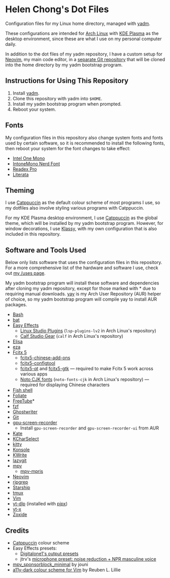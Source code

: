 # Helen Chong's Dot Files

Configuration files for my Linux home directory, managed with [yadm](https://yadm.io/).

These configurations are intended for [Arch Linux](https://archlinux.org/) with [KDE Plasma](https://kde.org/plasma-desktop/) as the desktop environment, since these are what I use on my personal computer daily.

In addition to the dot files of my yadm repository, I have a custom setup for [Neovim](https://neovim.io/), my main code editor, in a [separate Git repository](https://git.helenchong.dev/helenchong/LazyVim) that will be cloned into the home directory by my yadm bootstrap program.

## Instructions for Using This Repository

1. Install [yadm](https://yadm.io/).
2. Clone this repository with yadm into `$HOME`.
3. Install my yadm bootstrap program when prompted.
4. Reboot your system.

## Fonts

My configuration files in this repository also change system fonts and fonts used by certain software, so it is recommended to install the following fonts, then reboot your system for the font changes to take effect:

- [Intel One Mono](https://www.intel.com/content/www/us/en/company-overview/one-monospace-font.html)
- [IntoneMono Nerd Font](https://www.nerdfonts.com/font-downloads)
- [Readex Pro](https://fonts.google.com/specimen/Readex+Pro)
- [Literata](https://fonts.google.com/specimen/Literata)

## Theming

I use [Catppuccin](https://catppuccin.com/) as the default colour scheme of most programs I use, so my dotfiles also involve styling various programs with Catppuccin.

For my KDE Plasma desktop environment, I use [Catppuccin](https://github.com/catppuccin/kde) as the global theme, which will be installed by my yadm bootstrap program. However, for window decorations, I use [Klassy](https://github.com/paulmcauley/klassy), with my own configuration that is also included in this repository.

## Software and Tools Used

Below only lists software that uses the configuration files in this repository. For a more comprehensive list of the hardware and software I use, check out [my /uses page](https://helenchong.dev/uses/).

My yadm bootstrap program will install these software and dependencies after cloning my yadm repository, except for those marked with * due to requiring manual downloads. [yay](https://github.com/Jguer/yay) is my Arch User Repository (AUR) helper of choice, so my yadm bootstrap program will compile yay to install AUR packages.

- [Bash](https://www.gnu.org/software/bash/)
- [bat](https://github.com/sharkdp/bat)
- [Easy Effects](https://github.com/wwmm/easyeffects)
    - [Linux Studio Plugins](https://lsp-plug.in/) (`lsp-plugins-lv2` in Arch Linux's repository)
    - [Calf Studio Gear](http://calf-studio-gear.org/) (`calf` in Arch Linux's repository)
- [Elisa](https://apps.kde.org/elisa/)
- [eza](https://github.com/eza-community/eza)
- [Fcitx 5](https://fcitx-im.org/)
    - [fcitx5-chinese-add-ons](https://github.com/fcitx/fcitx5-chinese-addons)
    - [fcitx5-configtool](https://github.com/fcitx/fcitx5-configtool)
    - [fcitx5-qt](https://github.com/fcitx/fcitx5-qt) and [fcitx5-gtk](https://github.com/fcitx/fcitx5-gtk) — required to make Fcitx 5 work across various apps
    - [Noto CJK fonts](https://github.com/notofonts/noto-cjk) (`noto-fonts-cjk` in Arch Linux's repository) — required for displaying Chinese characters
- [Fish shell](https://fishshell.com/)
- [Foliate](https://johnfactotum.github.io/foliate/)
- [FreeTube](https://freetubeapp.io/)*
- [fzf](https://github.com/junegunn/fzf)
- [Ghostwriter](https://ghostwriter.kde.org/)
- [Git](https://git-scm.com/)
- [gpu-screen-recorder](https://git.dec05eba.com/gpu-screen-recorder/about/)
    - Install `gpu-screen-recorder` and `gpu-screen-recorder-ui` from AUR
- [Kate](https://kate-editor.org/)
- [KCharSelect](https://apps.kde.org/kcharselect/)
- [kitty](https://sw.kovidgoyal.net/kitty/)
- [Konsole](https://konsole.kde.org/)
- [KWrite](https://apps.kde.org/kwrite/)
- [lazygit](https://github.com/jesseduffield/lazygit)
- [mpv](https://mpv.io/)
    - [mpv-mpris](https://github.com/hoyon/mpv-mpris)
- [Neovim](https://neovim.io/)
- [ripgrep](https://github.com/BurntSushi/ripgrep)
- [Starship](https://starship.rs/)
- [tmux](https://github.com/tmux/tmux/wiki)
- [Vim](https://www.vim.org/)
- [yt-dlp](https://github.com/yt-dlp/yt-dlp) (installed with [pipx](https://github.com/pypa/pipx))
- [yt-x](https://github.com/Benexl/yt-x)
- [Zoxide](https://github.com/ajeetdsouza/zoxide)

## Credits

- [Catppuccin](https://catppuccin.com/) colour scheme
- Easy Effects presets:
    - [Digitalone1's output presets](https://github.com/Digitalone1/EasyEffects-Presets)
    - jtrv's [microphone preset: noise reduction + NPR masculine voice](https://gist.github.com/jtrv/47542c8be6345951802eebcf9dc7da31)
- [mpv_sponsorblock_minimal](https://codeberg.org/jouni/mpv_sponsorblock_minimal) by jouni
- [a11y-dark colour scheme for Vim](https://github.com/ericwbailey/a11y-syntax-highlighting/blob/main/dist/vim/a11y-dark.vim) by Reuben L. Lillie
